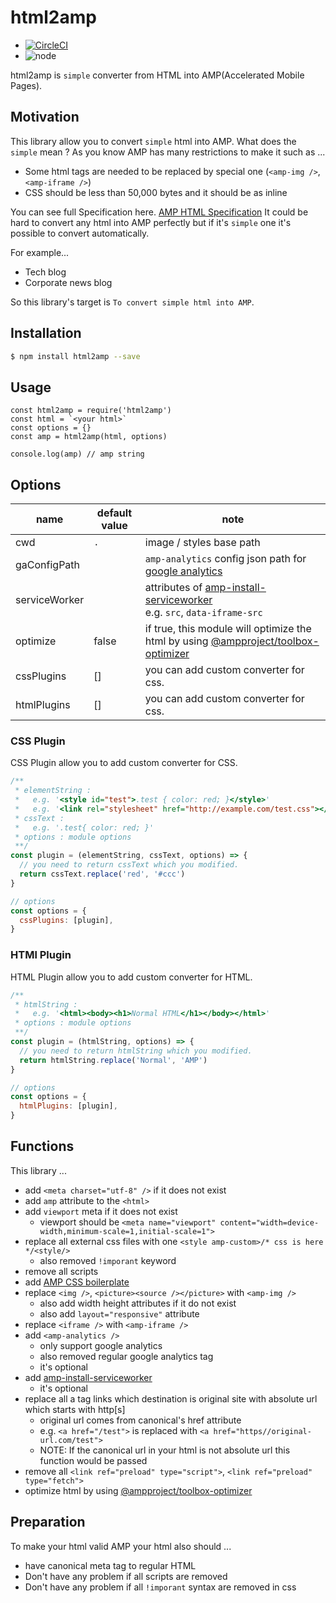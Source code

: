 # html2amp

- [![CircleCI](https://circleci.com/gh/tomoyukikashiro/html2amp/tree/master.svg?style=svg)](https://circleci.com/gh/tomoyukikashiro/html2amp/tree/master)
- ![node](https://img.shields.io/node/v/html2amp.svg)

html2amp is `simple` converter from HTML into AMP(Accelerated Mobile Pages).

## Motivation

This library allow you to convert `simple` html into AMP. What does the `simple` mean ?
As you know AMP has many restrictions to make it such as ...

- Some html tags are needed to be replaced by special one (`<amp-img />`, `<amp-iframe />`)
- CSS should be less than 50,000 bytes and it should be as inline

You can see full Specification here.
[AMP HTML Specification](https://www.ampproject.org/docs/fundamentals/spec)
It could be hard to convert any html into AMP perfectly but if it's `simple` one it's possible to convert automatically.

For example...

- Tech blog
- Corporate news blog

So this library's target is `To convert simple html into AMP`.

## Installation

```bash
$ npm install html2amp --save
```

## Usage

```nodejs
const html2amp = require('html2amp')
const html = `<your html>`
const options = {}
const amp = html2amp(html, options)

console.log(amp) // amp string
```

## Options

| name          | default value | note                                                                                                                                                           |
| ------------- | ------------- | -------------------------------------------------------------------------------------------------------------------------------------------------------------- |
| cwd           | `.`           | image / styles base path                                                                                                                                       |
| gaConfigPath  |               | `amp-analytics` config json path for [google analytics](https://www.ampproject.org/docs/analytics/analytics-vendors)                                           |
| serviceWorker |               | attributes of [amp-install-serviceworker](https://www.ampproject.org/docs/reference/components/amp-install-serviceworker) <br/> e.g. `src`, `data-iframe-src`  |
| optimize      | false         | if true, this module will optimize the html by using [@ampproject/toolbox-optimizer](https://github.com/ampproject/amp-toolbox/tree/master/packages/optimizer) |
| cssPlugins    | []            | you can add custom converter for css.                                                                                                                          |
| htmlPlugins   | []            | you can add custom converter for css.                                                                                                                          |

### CSS Plugin

CSS Plugin allow you to add custom converter for CSS.

```javascript
/**
 * elementString :
 *   e.g. '<style id="test">.test { color: red; }</style>'
 *   e.g. '<link rel="stylesheet" href="http://example.com/test.css"></style>'
 * cssText :
 *   e.g. '.test{ color: red; }'
 * options : module options
 **/
const plugin = (elementString, cssText, options) => {
  // you need to return cssText which you modified.
  return cssText.replace('red', '#ccc')
}

// options
const options = {
  cssPlugins: [plugin],
}
```

### HTMl Plugin

HTML Plugin allow you to add custom converter for HTML.

```javascript
/**
 * htmlString :
 *   e.g. '<html><body><h1>Normal HTML</h1></body></html>'
 * options : module options
 **/
const plugin = (htmlString, options) => {
  // you need to return htmlString which you modified.
  return htmlString.replace('Normal', 'AMP')
}

// options
const options = {
  htmlPlugins: [plugin],
}
```

## Functions

This library ...

- add `<meta charset="utf-8" />` if it does not exist
- add `amp` attribute to the `<html>`
- add `viewport` meta if it does not exist
  - viewport should be `<meta name="viewport" content="width=device-width,minimum-scale=1,initial-scale=1">`
- replace all external css files with one `<style amp-custom>/* css is here */<style/>`
  - also removed `!imporant` keyword
- remove all scripts
- add [AMP CSS boilerplate](https://www.ampproject.org/docs/fundamentals/converting/resolving-errors#include-amp-css-boilerplate)
- replace `<img />`, `<picture><source /></picture>` with `<amp-img />`
  - also add width height attributes if it do not exist
  - also add `layout="responsive"` attribute
- replace `<iframe />` with `<amp-iframe />`
- add `<amp-analytics />`
  - only support google analytics
  - also removed regular google analytics tag
  - it's optional
- add [amp-install-serviceworker](https://www.ampproject.org/docs/reference/components/amp-install-serviceworker)
  - it's optional
- replace all a tag links which destination is original site with absolute url which starts with http[s]
  - original url comes from canonical's href attribute
  - e.g. `<a href="/test">` is replaced with `<a href="https//original-url.com/test">`
  - NOTE: If the canonical url in your html is not absolute url this function would be passed
- remove all `<link ref="preload" type="script">`, `<link ref="preload" type="fetch">`
- optimize html by using [@ampproject/toolbox-optimizer](https://github.com/ampproject/amp-toolbox/tree/master/packages/optimizer)

## Preparation

To make your html valid AMP your html also should ...

- have canonical meta tag to regular HTML
- Don't have any problem if all scripts are removed
- Don't have any problem if all `!imporant` syntax are removed in css

